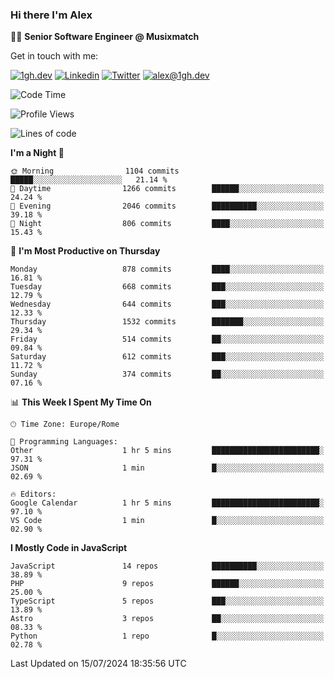 ### Hi there I'm Alex

👨‍💻 __Senior Software Engineer @ Musixmatch__

Get in touch with me:

[![1gh.dev](https://img.shields.io/static/v1?label=1gh.dev&message=%20&color=red&logo=&style=flat-square&logoColor=white)](https://www.1gh.dev/)
[![Linkedin](https://img.shields.io/static/v1?label=Linkedin&message=%20&color=blue&logo=Linkedin&style=flat-square&logoColor=white)](https://linkedin.com/in/alexghirelli)
[![Twitter](https://img.shields.io/static/v1?label=Twitter&message=%20&color=blue&logo=Twitter&style=flat-square&logoColor=white)](https://twitter.com/alexGhirelli)
[![alex@1gh.dev](https://img.shields.io/static/v1?label=alex@1gh.dev&message=%20&color=red&logo=gmail&style=flat-square&logoColor=white)](mailto:alex@1gh.dev)

<!--START_SECTION:waka-->
![Code Time](http://img.shields.io/badge/Code%20Time-7%2C987%20hrs%2024%20mins-blue)

![Profile Views](http://img.shields.io/badge/Profile%20Views-0-blue)

![Lines of code](https://img.shields.io/badge/From%20Hello%20World%20I%27ve%20Written-25.6%20million%20lines%20of%20code-blue)

**I'm a Night 🦉** 

```text
🌞 Morning                1104 commits        █████░░░░░░░░░░░░░░░░░░░░   21.14 % 
🌆 Daytime                1266 commits        ██████░░░░░░░░░░░░░░░░░░░   24.24 % 
🌃 Evening                2046 commits        ██████████░░░░░░░░░░░░░░░   39.18 % 
🌙 Night                  806 commits         ████░░░░░░░░░░░░░░░░░░░░░   15.43 % 
```
📅 **I'm Most Productive on Thursday** 

```text
Monday                   878 commits         ████░░░░░░░░░░░░░░░░░░░░░   16.81 % 
Tuesday                  668 commits         ███░░░░░░░░░░░░░░░░░░░░░░   12.79 % 
Wednesday                644 commits         ███░░░░░░░░░░░░░░░░░░░░░░   12.33 % 
Thursday                 1532 commits        ███████░░░░░░░░░░░░░░░░░░   29.34 % 
Friday                   514 commits         ██░░░░░░░░░░░░░░░░░░░░░░░   09.84 % 
Saturday                 612 commits         ███░░░░░░░░░░░░░░░░░░░░░░   11.72 % 
Sunday                   374 commits         ██░░░░░░░░░░░░░░░░░░░░░░░   07.16 % 
```


📊 **This Week I Spent My Time On** 

```text
🕑︎ Time Zone: Europe/Rome

💬 Programming Languages: 
Other                    1 hr 5 mins         ████████████████████████░   97.31 % 
JSON                     1 min               █░░░░░░░░░░░░░░░░░░░░░░░░   02.69 % 

🔥 Editors: 
Google Calendar          1 hr 5 mins         ████████████████████████░   97.10 % 
VS Code                  1 min               █░░░░░░░░░░░░░░░░░░░░░░░░   02.90 % 
```

**I Mostly Code in JavaScript** 

```text
JavaScript               14 repos            ██████████░░░░░░░░░░░░░░░   38.89 % 
PHP                      9 repos             ██████░░░░░░░░░░░░░░░░░░░   25.00 % 
TypeScript               5 repos             ███░░░░░░░░░░░░░░░░░░░░░░   13.89 % 
Astro                    3 repos             ██░░░░░░░░░░░░░░░░░░░░░░░   08.33 % 
Python                   1 repo              █░░░░░░░░░░░░░░░░░░░░░░░░   02.78 % 
```




 Last Updated on 15/07/2024 18:35:56 UTC
<!--END_SECTION:waka-->
